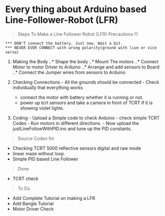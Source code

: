 # Every thing about Arduino based Line-Follower-Robot (LFR)

> Steps To Make a Line Follower Robot (LFR)
  Precautions !!!

    *** DON'T connect the battery, Just now. Wait a bit.
    *** NEVER EVER CONNECT with wrong polarity(ground with live or vice versa)

  1. Making the Body 
  ..* Shape the body
  ..* Mount The motors
  ..* Connect Motor to motor Driver to Arduino
  ..* Arrange and add sensors to Board
  ..* Connect the Jumper wires from sensors to Arduino
    
  2. Checking Connections
    - All the grounds should be connected
    - Check individually that everything works
      - connect the motor with battery whether it is running or not.
      - power up tcrt sensors and take a camera in front of TCRT if it is showing violet lights.
  3. Coding 
    - Upload a Simple code to check Arduino
    - check simple TCRT Codes
    - Run motors in different directions.
    - Now upload the justLineFollowWithPID.ino and tune up the PID constants.  
 








> Source Codes for
  - Checking TCRT 5000 reflective sensors digital and raw mode
  - linear maze without loop.
  - Simple PID based Line Follower

> Done
  - TCRT check


> To Do 
  - Add Complete Tutorial on making a LFR
  - Add Bangla Tutorial
  - Motor Driver Check
